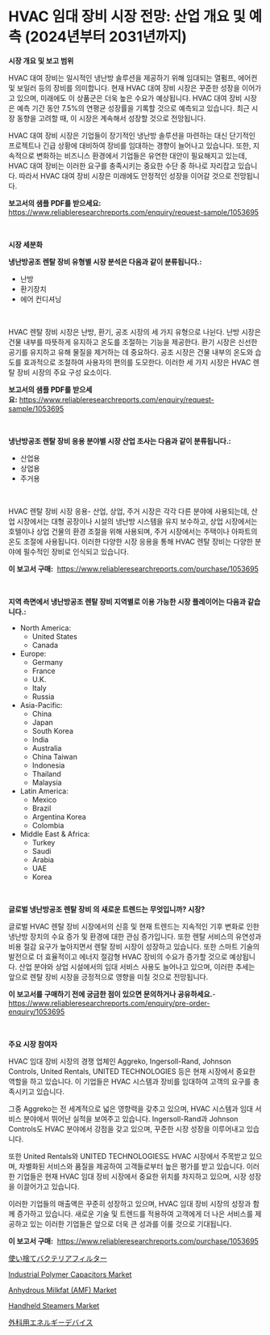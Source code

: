 <p><h1>HVAC 임대 장비 시장 전망: 산업 개요 및 예측 (2024년부터 2031년까지)</h1></p><p><strong>시장 개요 및 보고 범위</strong></p>
<p><p>HVAC 대여 장비는 일시적인 냉난방 솔루션을 제공하기 위해 임대되는 열펌프, 에어컨 및 보일러 등의 장비를 의미합니다. 현재 HVAC 대여 장비 시장은 꾸준한 성장을 이어가고 있으며, 미래에도 이 상품군은 더욱 높은 수요가 예상됩니다. HVAC 대여 장비 시장은 예측 기간 동안 7.5%의 연평균 성장률을 기록할 것으로 예측되고 있습니다. 최근 시장 동향을 고려할 때, 이 시장은 계속해서 성장할 것으로 전망됩니다.</p><p>HVAC 대여 장비 시장은 기업들이 장기적인 냉난방 솔루션을 마련하는 대신 단기적인 프로젝트나 긴급 상황에 대비하여 장비를 임대하는 경향이 늘어나고 있습니다. 또한, 지속적으로 변화하는 비즈니스 환경에서 기업들은 유연한 대안이 필요해지고 있는데, HVAC 대여 장비는 이러한 요구를 충족시키는 중요한 수단 중 하나로 자리잡고 있습니다. 따라서 HVAC 대여 장비 시장은 미래에도 안정적인 성장을 이어갈 것으로 전망됩니다.</p></p>
<p><strong>보고서의 샘플 PDF를 받으세요:</strong> <a href="https://www.reliableresearchreports.com/enquiry/request-sample/1053695">https://www.reliableresearchreports.com/enquiry/request-sample/1053695</a></p>
<p>&nbsp;</p>
<p><strong>시장 세분화</strong></p>
<p><strong>냉난방공조 렌탈 장비 유형별 시장 분석은 다음과 같이 분류됩니다.:</strong></p>
<p><ul><li>난방</li><li>환기장치</li><li>에어 컨디셔닝</li></ul></p>
<p>&nbsp;</p>
<p><p>HVAC 렌탈 장비 시장은 난방, 환기, 공조 시장의 세 가지 유형으로 나뉜다. 난방 시장은 건물 내부를 따뜻하게 유지하고 온도를 조절하는 기능을 제공한다. 환기 시장은 신선한 공기를 유지하고 유해 물질을 제거하는 데 중요하다. 공조 시장은 건물 내부의 온도와 습도를 효과적으로 조절하여 사용자의 편의를 도모한다. 이러한 세 가지 시장은 HVAC 렌탈 장비 시장의 주요 구성 요소이다.</p></p>
<p><strong>보고서의 샘플 PDF를 받으세요:</strong>&nbsp;<a href="https://www.reliableresearchreports.com/enquiry/request-sample/1053695">https://www.reliableresearchreports.com/enquiry/request-sample/1053695</a></p>
<p>&nbsp;</p>
<p><strong> 냉난방공조 렌탈 장비 응용 분야별 시장 산업 조사는 다음과 같이 분류됩니다.:</strong></p>
<p><ul><li>산업용</li><li>상업용</li><li>주거용</li></ul></p>
<p>&nbsp;</p>
<p><p>HVAC 렌탈 장비 시장 응용- 산업, 상업, 주거 시장은 각각 다른 분야에 사용되는데, 산업 시장에서는 대형 공장이나 시설의 냉난방 시스템을 유지 보수하고, 상업 시장에서는 호텔이나 상업 건물의 환경 조절을 위해 사용되며, 주거 시장에서는 주택이나 아파트의 온도 조절에 사용됩니다. 이러한 다양한 시장 응용을 통해 HVAC 렌탈 장비는 다양한 분야에 필수적인 장비로 인식되고 있습니다.</p></p>
<p><strong>이 보고서 구매:</strong>&nbsp; <a href="https://www.reliableresearchreports.com/purchase/1053695">https://www.reliableresearchreports.com/purchase/1053695</a></p>
<p>&nbsp;</p>
<p><strong>지역 측면에서 냉난방공조 렌탈 장비 지역별로 이용 가능한 시장 플레이어는 다음과 같습니다.:</strong></p>
<p><ul>
    <li>
        North America:
        <ul>
            <li>United States</li>
            <li>Canada</li>
        </ul>
    </li>
    <li>
        Europe:
        <ul>
            <li>Germany</li>
            <li>France</li>
            <li>U.K.</li>
            <li>Italy</li>
            <li>Russia</li>
        </ul>
    </li>
    <li>
        Asia-Pacific:
        <ul>
            <li>China</li>
            <li>Japan</li>
            <li>South Korea</li>
            <li>India</li>
            <li>Australia</li>
            <li>China Taiwan</li>
            <li>Indonesia</li>
            <li>Thailand</li>
            <li>Malaysia</li>
        </ul>
    </li>
    <li>
        Latin America:
        <ul>
            <li>Mexico</li>
            <li>Brazil</li>
            <li>Argentina Korea</li>
            <li>Colombia</li>
        </ul>
    </li>
    <li>
        Middle East & Africa:
        <ul>
            <li>Turkey</li>
            <li>Saudi</li>
            <li>Arabia</li>
            <li>UAE</li>
            <li>Korea</li>
        </ul>
    </li>
    </ul></p>
<p>&nbsp;</p>
<p><strong>글로벌 냉난방공조 렌탈 장비 의 새로운 트렌드는 무엇입니까? 시장?</strong></p>
<p><p>글로벌 HVAC 렌탈 장비 시장에서의 신흥 및 현재 트렌드는 지속적인 기후 변화로 인한 냉난방 장치의 수요 증가 및 환경에 대한 관심 증가입니다. 또한 렌탈 서비스의 유연성과 비용 절감 요구가 높아지면서 렌탈 장비 시장이 성장하고 있습니다. 또한 스마트 기술의 발전으로 더 효율적이고 에너지 절감형 HVAC 장비의 수요가 증가할 것으로 예상됩니다. 산업 분야와 상업 시설에서의 임대 서비스 사용도 늘어나고 있으며, 이러한 추세는 앞으로 렌탈 장비 시장을 긍정적으로 영향을 미칠 것으로 전망됩니다.</p></p>
<p><strong>이 보고서를 구매하기 전에 궁금한 점이 있으면 문의하거나 공유하세요.</strong>- <a href="https://www.reliableresearchreports.com/enquiry/pre-order-enquiry/1053695">https://www.reliableresearchreports.com/enquiry/pre-order-enquiry/1053695</a></p>
<p>&nbsp;</p>
<p><strong>주요 시장 참여자</strong></p>
<p><p>HVAC 임대 장비 시장의 경쟁 업체인 Aggreko, Ingersoll-Rand, Johnson Controls, United Rentals, UNITED TECHNOLOGIES 등은 현재 시장에서 중요한 역할을 하고 있습니다. 이 기업들은 HVAC 시스템과 장비를 임대하여 고객의 요구를 충족시키고 있습니다.</p><p>그중 Aggreko는 전 세계적으로 넓은 영향력을 갖추고 있으며, HVAC 시스템과 임대 서비스 분야에서 뛰어난 실적을 보여주고 있습니다. Ingersoll-Rand과 Johnson Controls도 HVAC 분야에서 강점을 갖고 있으며, 꾸준한 시장 성장을 이루어내고 있습니다.</p><p>또한 United Rentals와 UNITED TECHNOLOGIES도 HVAC 시장에서 주목받고 있으며, 차별화된 서비스와 품질을 제공하여 고객들로부터 높은 평가를 받고 있습니다. 이러한 기업들은 현재 HVAC 임대 장비 시장에서 중요한 위치를 차지하고 있으며, 시장 성장을 이끌어가고 있습니다.</p><p>이러한 기업들의 매출액은 꾸준히 성장하고 있으며, HVAC 임대 장비 시장의 성장과 함께 증가하고 있습니다. 새로운 기술 및 트렌드를 적용하여 고객에게 더 나은 서비스를 제공하고 있는 이러한 기업들은 앞으로 더욱 큰 성과를 이룰 것으로 기대됩니다.</p></p>
<p><strong>이 보고서 구매:</strong>&nbsp;&nbsp;<a href="https://www.reliableresearchreports.com/purchase/1053695">https://www.reliableresearchreports.com/purchase/1053695</a></p>
<p><p><a href="https://github.com/zjkmgcs938405/Market-Research-Report-List-1/blob/main/28856154831.md">使い捨てバクテリアフィルター</a></p><p><a href="https://issuu.com/reportprime-2/docs/industrial-polymer-capacitors-market-size-2030.ppt">Industrial Polymer Capacitors Market</a></p><p><a href="https://issuu.com/reportprime-2/docs/anhydrous-milkfat-amf-market-size-2_5f35c70232695e">Anhydrous Milkfat (AMF) Market</a></p><p><a href="https://github.com/markusgodoy/Market-Research-Report-List-2/blob/main/handheld-steamers-market.md">Handheld Steamers Market</a></p><p><a href="https://github.com/mohamedbakry57/Market-Research-Report-List-3/blob/main/92018044830.md">外科用エネルギーデバイス</a></p></p>

